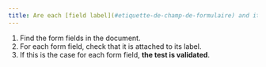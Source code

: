 ```yaml
---
title: Are each [field label](#etiquette-de-champ-de-formulaire) and its associated [field](#champ-de-saisie-de-formulaire) [accolés](#accoles-etiquette-et-champ-accoles)
---
```


1. Find the form fields in the document.
2. For each form field, check that it is attached to its label.
3. If this is the case for each form field, **the test is validated**.
